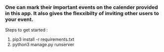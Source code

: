 ### One can mark their important events on the calender provided in this app. It also gives the flexxibilty of inviting other users to your event.

Steps to get started :

1. pip3 install -r requirements.txt
2. python3 manage.py runserver



